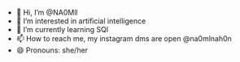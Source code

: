 - 👋 Hi, I’m @NA0Mll
- 👀 I’m interested in artificial intelligence
- 🌱 I’m currently learning SQl
- 📫 How to reach me, my instagram dms are open @na0mlnah0n
- 😄 Pronouns: she/her

<!---
NA0Mll/NA0Mll is a ✨ special ✨ repository because its `README.md` (this file) appears on your GitHub profile.
You can click the Preview link to take a look at your changes.
--->
